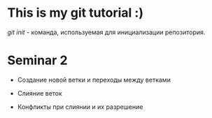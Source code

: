 # This is my git tutorial :)

*git init* - команда, используемая для инициализации репозитория.

# Seminar 2

* Создание новой ветки и переходы между ветками

* Слияние веток

* Конфликты при слиянии и их разрешение